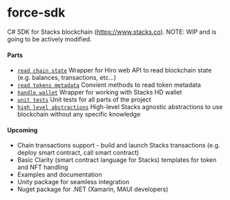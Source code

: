 # force-sdk
C# SDK for Stacks blockchain (https://www.stacks.co). 
NOTE: WIP and is going to be actively modified.
#### Parts
- [`read chain state`](https://github.com/stacks-force/force-sdk/tree/main/csharpsdk/StacksApi/Stacks/WebApi) Wrapper for Hiro web API to read blockchain state (e.g. balances, transactions, etc...)
- [`read tokens metadata`](https://github.com/stacks-force/force-sdk/tree/main/csharpsdk/StacksApi/Stacks/Metadata) Convient methods to read token metadata
- [`handle wallet`](https://github.com/stacks-force/force-sdk/blob/main/csharpsdk/StacksApi/Stacks/Wallet.cs) Wrapper for working with Stacks HD wallet
- [`unit tests`](https://github.com/stacks-force/force-sdk/tree/main/csharpsdk/Test) Unit tests for all parts of the project
- [`high level abstractions`](https://github.com/stacks-force/force-sdk/tree/main/csharpsdk/StacksApi/Abstractions) High-level Stacks agnostic abstractions to use blockchain without any specific knowledge
#### Upcoming
- Chain transactions support - build and launch Stacks transactions (e.g. deploy smart contract, call smart contract)
- Basic Clarity (smart contract language for Stacks) templates for token and NFT handling
- Examples and documentation
- Unity package for seamless integration
- Nuget package for .NET (Xamarin, MAUI developers)

